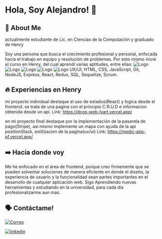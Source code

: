 # Hola, Soy Alejandro! 👋

## 🚀 About Me
actualmente estudiante de Lic. en Ciencias de la Computación y graduado de Henry

Soy una persona que busca el crecimiento profesional y personal, enfocada hacia el trabajo en equipo y resolución de problemas. Por esto mismo inicie el curso en Henry, del cual aprendí varias aptitudes, entre ellas:
![Logo](https://cdn.worldvectorlogo.com/logos/react-1.svg)
![Logo](https://cdn.worldvectorlogo.com/logos/react-1.svg)
![Logo](https://cdn.worldvectorlogo.com/logos/react-1.svg)
![Logo](https://cdn.worldvectorlogo.com/logos/react-1.svg)
![Logo](https://e7.pngegg.com/pngimages/522/1018/png-clipart-purple-atom-redux-logo-icons-logos-emojis-tech-companies-thumbnail.png)
UX/UI, HTML, CSS, JavaScript, Git, NodeJS, Express, React, Redux, SQL, Sequelize, Scrum.

## 🔥 Experiencias en Henry
 mi proyecto individual destaque el uso de estados(React) y logica desde el frontend. se trata de una pagina con el principio C.R.U.D e informacion obtenida desde un api.
Link: https://dogs-web-lyart.vercel.app/

en mi proyecto final destaque por la implementación de la pasarela de pago(Stripe), asi mismo implemente un mapa con ayuda de la api positionStack, estilizacion de la pagina(ux/ui)
Link: https://medic-app-pf.vercel.app/

## ➡️ Hacia donde voy
Me he enfocado en el área de frontend, porque creo firmemente que se pueden solventar soluciones de manera eficiente en donde el diseño, la experiencia de usuario y la funcionalidad sean partes importantes en el desarrollo de cualquier aplicación web. Sigo Aprendiendo nuevas herramientas y estudiando en la universidad, para cada día profesionalizarme aun mas.

## 🗣️ Contáctame!

[![Correo](https://img.shields.io/badge/my_portfolio-000?style=for-the-badge&logo=ko-fi&logoColor=white)](mailto:valentin_allende@hotmail.com)

[![linkedin](https://img.shields.io/badge/linkedin-0A66C2?style=for-the-badge&logo=linkedin&logoColor=white)](https://www.linkedin.com/in/alejandro-valent%C3%ADn-allende-1747b4240/)


